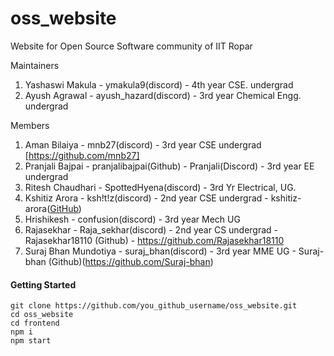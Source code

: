 # oss_website
Website for Open Source Software community of IIT Ropar

Maintainers
1. Yashaswi Makula - ymakula9(discord) - 4th year CSE. undergrad
2. Ayush Agrawal - ayush_hazard(discord) - 3rd year Chemical Engg. undergrad

Members
1. Aman Bilaiya - mnb27(discord) - 3rd year CSE undergrad [https://github.com/mnb27]
2. Pranjali Bajpai - pranjalibajpai(Github) - Pranjali(Discord) - 3rd year EE undergrad
3. Ritesh Chaudhari - SpottedHyena(discord) - 3rd Yr Electrical, UG.
4. Kshitiz Arora - ksh!t!z(discord) - 2nd year CSE undergrad - kshitiz-arora([GitHub](https://github.com/kshitiz-arora))
5. Hrishikesh - confusion(discord) - 3rd year Mech UG
6. Rajasekhar - Raja_sekhar(discord) - 2nd year CS undergrad - Rajasekhar18110 (Github) - https://github.com/Rajasekhar18110
7. Suraj Bhan Mundotiya - suraj_bhan(discord) - 3rd year MME UG - Suraj-bhan (Github)(https://github.com/Suraj-bhan)

#### Getting Started
```
git clone https://github.com/you_github_username/oss_website.git
cd oss_website
cd frontend
npm i
npm start
```
